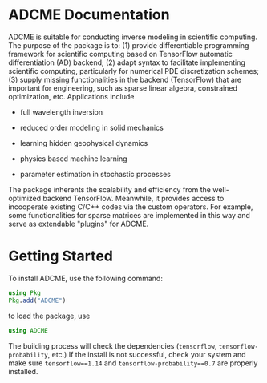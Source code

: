 # ADCME Documentation

ADCME is suitable for conducting inverse modeling in scientific computing. The purpose of the package is to: (1) provide differentiable programming framework for scientific computing based on TensorFlow automatic differentiation (AD) backend; (2) adapt syntax to facilitate implementing scientific computing, particularly for numerical PDE discretization schemes; (3) supply missing functionalities in the backend (TensorFlow) that are important for engineering, such as sparse linear algebra, constrained optimization, etc. Applications include

- full wavelength inversion

- reduced order modeling in solid mechanics

- learning hidden geophysical dynamics

- physics based machine learning

- parameter estimation in stochastic processes

The package inherents the scalability and efficiency from the well-optimized backend TensorFlow. Meanwhile, it provides access to incooperate existing C/C++ codes via the custom operators. For example, some functionalities for sparse matrices are implemented in this way and serve as extendable "plugins" for ADCME. 

# Getting Started 

To install ADCME, use the following command:
```julia
using Pkg
Pkg.add("ADCME")
```
to load the package, use
```julia
using ADCME
```
The building process will check the dependencies (`tensorflow`, `tensorflow-probability`, etc.) If the install is not successful, check your system and make sure `tensorflow==1.14` and `tensorflow-probability==0.7` are properly installed.

